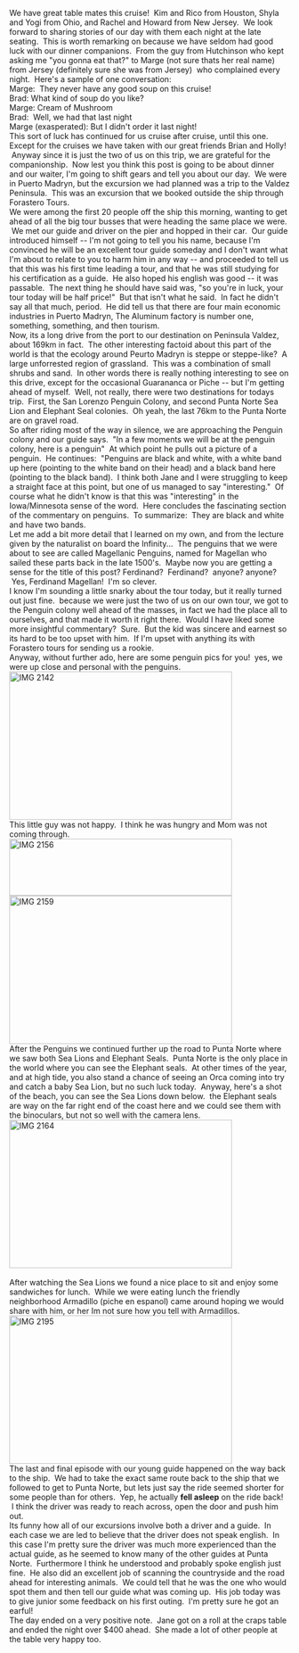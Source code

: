 <!--
.. title: My Name is Ferdinand and I'll be Your Waiter
.. date: 2011/03/05
.. slug: my-name-is-ferdinand-and-i-ll-be-your-waiter
.. tags: Southamerica2011, Travel
.. link: 
.. description: 
-->


We have great table mates this cruise! &nbsp;Kim and Rico from Houston, Shyla and Yogi from Ohio, and Rachel and Howard from New Jersey. &nbsp;We look forward to sharing stories of our day with them each night at the late seating. &nbsp;This is worth remarking on because we have seldom had good luck with our dinner companions. &nbsp;From the guy from Hutchinson who kept asking me "you gonna eat that?" to Marge (not sure thats her real name) from Jersey (definitely sure she was from Jersey) &nbsp;who complained every night. &nbsp;Here's a sample of one conversation:<br />Marge: &nbsp;They never have any good soup on this cruise!<br />Brad: What kind of soup do you like?<br />Marge: Cream of Mushroom<br />Brad: &nbsp;Well, we had that last night<br />Marge (exasperated): But I didn't order it last night!<br />This sort of luck has continued for us cruise after cruise, until this one. &nbsp; Except for the cruises we have taken with our great friends Brian and Holly! &nbsp;Anyway since it is just the two of us on this trip, we are grateful for the companionship. &nbsp;Now lest you think this post is going to be about dinner and our waiter, I'm going to shift gears and tell you about our day. &nbsp;We were in Puerto Madryn, but the excursion we had planned was a trip to the Valdez Peninsula. &nbsp;This was an excursion that we booked outside the ship through Forastero Tours.<br />We were among the first 20 people off the ship this morning, wanting to get ahead of all the big tour busses that were heading the same place we were. &nbsp;We met our guide and driver on the pier and hopped in their car. &nbsp;Our guide introduced himself -- I'm not going to tell you his name, because I'm convinced he will be an excellent tour guide someday and I don't want what I'm about to relate to you to harm him in any way -- and proceeded to tell us that this was his first time leading a tour, and that he was still studying for his certification as a guide. &nbsp;He also hoped his english was good -- it was passable. &nbsp;The next thing he should have said was, "so you're in luck, your tour today will be half price!" &nbsp;But that isn't what he said. &nbsp;In fact he didn't say all that much, period. &nbsp;He did tell us that there are four main economic industries in Puerto Madryn, The Aluminum factory is number one, something, something, and then tourism.<br />Now, its a long drive from the port to our destination on Peninsula Valdez, about 169km in fact. &nbsp;The other interesting factoid about this part of the world is that the ecology around Peurto Madryn is steppe or steppe-like? &nbsp;A large unforrested region of grassland. &nbsp;This was a combination of small shrubs and sand. &nbsp;In other words there is really nothing interesting to see on this drive, except for the occasional Guarananca or Piche -- but I'm getting ahead of myself. &nbsp;Well, not really, there were two destinations for todays trip. &nbsp;First, the San Lorenzo Penguin Colony, and second Punta Norte Sea Lion and Elephant Seal colonies. &nbsp;Oh yeah, the last 76km to the Punta Norte are on gravel road.<br />So after riding most of the way in silence, we are approaching the Penguin colony and our guide says. &nbsp;"In a few moments we will be at the penguin colony, here is a penguin" &nbsp;At which point he pulls out a picture of a penguin. &nbsp;He continues: &nbsp;"Penguins are black and white, with a white band up here (pointing to the white band on their head) and a black band here (pointing to the black band). &nbsp;I think both Jane and I were struggling to keep a straight face at this point, but one of us managed to say "interesting." &nbsp;Of course what he didn't know is that this was "interesting" in the Iowa/Minnesota sense of the word. &nbsp;Here concludes the fascinating section of the commentary on penguins. &nbsp;To summarize: &nbsp;They are black and white and have two bands.<br />Let me add a bit more detail that I learned on my own, and from the lecture given by the naturalist on board the Infinity... &nbsp;The penguins that we were about to see are called Magellanic Penguins, named for Magellan who sailed these parts back in the late 1500's. &nbsp;Maybe now you are getting a sense for the title of this post? Ferdinand? &nbsp;Ferdinand? &nbsp;anyone? anyone? &nbsp;Yes, Ferdinand Magellan! &nbsp;I'm so clever.<br />I know I'm sounding a little snarky about the tour today, but it really turned out just fine. &nbsp;because we were just the two of us on our own tour, we got to the Penguin colony well ahead of the masses, in fact we had the place all to ourselves, and that made it worth it right there. &nbsp;Would I have liked some more insightful commentary? &nbsp;Sure. &nbsp;But the kid was sincere and earnest so its hard to be too upset with him. &nbsp;If I'm upset with anything its with Forastero tours for sending us a rookie.<br />Anyway, without further ado, here are some penguin pics for you! &nbsp;yes, we were up close and personal with the penguins.<br /><img alt="IMG 2142" border="0" height="266" src="http://lh5.ggpht.com/_wISL1SSAaEA/TXIbpLUmLQI/AAAAAAAAANo/0d9U-mlpX5U/IMG_2142.jpg?imgmax=800" title="IMG_2142.jpg" width="400" /><br />This little guy was not happy. &nbsp;I think he was hungry and Mom was not coming through.<br /><img alt="IMG 2156" border="0" height="102" src="http://lh6.ggpht.com/_wISL1SSAaEA/TXIbvXmGNaI/AAAAAAAAANs/SOYW4Y-2cdY/IMG_2156.jpg?imgmax=800" title="IMG_2156.jpg" width="400" /><br /><img alt="IMG 2159" border="0" height="266" src="http://lh4.ggpht.com/_wISL1SSAaEA/TXIb2W-QNSI/AAAAAAAAANw/iIn_xRa97pk/IMG_2159.jpg?imgmax=800" title="IMG_2159.jpg" width="400" /><br />After the Penguins we continued further up the road to Punta Norte where we saw both Sea Lions and Elephant Seals. &nbsp;Punta Norte is the only place in the world where you can see the Elephant seals. &nbsp;At other times of the year, and at high tide, you also stand a chance of seeing an Orca coming into try and catch a baby Sea Lion, but no such luck today. &nbsp;Anyway, here's a shot of the beach, you can see the Sea Lions down below. &nbsp;the Elephant seals are way on the far right end of the coast here and we could see them with the binoculars, but not so well with the camera lens.<br /><img alt="IMG 2164" border="0" height="266" src="http://lh4.ggpht.com/_wISL1SSAaEA/TXIcCNltwGI/AAAAAAAAAN4/b4NId_TBBrU/IMG_2164.jpg?imgmax=800" title="IMG_2164.jpg" width="400" /><br /><br />After watching the Sea Lions we found a nice place to sit and enjoy some sandwiches for lunch. &nbsp;While we were eating lunch the friendly neighborhood Armadillo (piche en espanol) came around hoping we would share with him, or her Im not sure how you tell with Armadillos.<br /><img alt="IMG 2195" border="0" height="266" src="http://lh5.ggpht.com/_wISL1SSAaEA/TXIcI0hzdhI/AAAAAAAAAOA/ZyUENnHzcdw/IMG_2195.jpg?imgmax=800" title="IMG_2195.jpg" width="400" /><br />The last and final episode with our young guide happened on the way back to the ship. &nbsp;We had to take the exact same route back to the ship that we followed to get to Punta Norte, but lets just say the ride seemed shorter for some people than for others. &nbsp;Yep, he actually <strong>fell asleep</strong> on the ride back! &nbsp;I think the driver was ready to reach across, open the door and push him out.<br />Its funny how all of our excursions involve both a driver and a guide. &nbsp;In each case we are led to believe that the driver does not speak english. &nbsp;In this case I'm pretty sure the driver was much more experienced than the actual guide, as he seemed to know many of the other guides at Punta Norte. &nbsp;Furthermore I think he understood and probably spoke english just fine. &nbsp;He also did an excellent job of scanning the countryside and the road ahead for interesting animals. &nbsp;We could tell that he was the one who would spot them and then tell our guide what was coming up. &nbsp;His job today was to give junior some feedback on his first outing. &nbsp;I'm pretty sure he got an earful!<br />The day ended on a very positive note. &nbsp;Jane got on a roll at the craps table and ended the night over $400 ahead. &nbsp;She made a lot of other people at the table very happy too.<div class="blogger-post-footer"><img width='1' height='1' src='https://blogger.googleusercontent.com/tracker/2759017781463016019-1832043447776667251?l=blog.bonelakesoftware.com' alt='' /></div>
